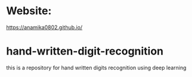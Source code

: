 # Website:
https://anamika0802.github.io/
# hand-written-digit-recognition
this is a repository for hand written digits recognition using deep learning
